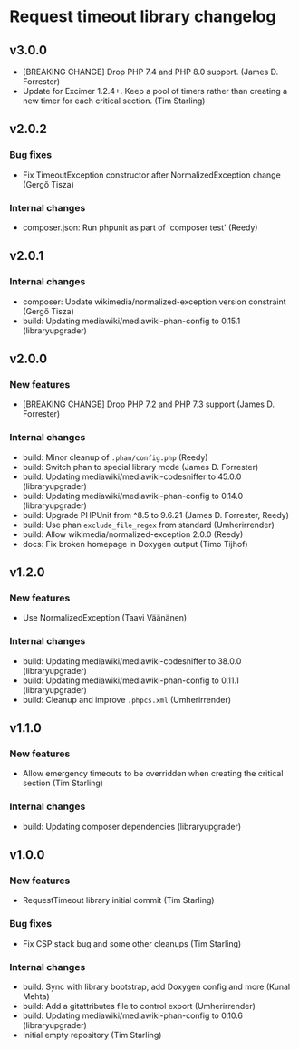 # Request timeout library changelog

## v3.0.0

* [BREAKING CHANGE] Drop PHP 7.4 and PHP 8.0 support. (James D. Forrester)
* Update for Excimer 1.2.4+. Keep a pool of timers rather than creating a new
  timer for each critical section. (Tim Starling)

## v2.0.2

### Bug fixes

* Fix TimeoutException constructor after NormalizedException change (Gergő Tisza)

### Internal changes

* composer.json: Run phpunit as part of 'composer test' (Reedy)


## v2.0.1

### Internal changes

* composer: Update wikimedia/normalized-exception version constraint (Gergő Tisza)
* build: Updating mediawiki/mediawiki-phan-config to 0.15.1 (libraryupgrader)


## v2.0.0

### New features

* [BREAKING CHANGE] Drop PHP 7.2 and PHP 7.3 support (James D. Forrester)

### Internal changes

* build: Minor cleanup of `.phan/config.php` (Reedy)
* build: Switch phan to special library mode (James D. Forrester)
* build: Updating mediawiki/mediawiki-codesniffer to 45.0.0 (libraryupgrader)
* build: Updating mediawiki/mediawiki-phan-config to 0.14.0 (libraryupgrader)
* build: Upgrade PHPUnit from ^8.5 to 9.6.21 (James D. Forrester, Reedy)
* build: Use phan `exclude_file_regex` from standard (Umherirrender)
* build: Allow wikimedia/normalized-exception 2.0.0 (Reedy)
* docs: Fix broken homepage in Doxygen output (Timo Tijhof)


## v1.2.0

### New features

* Use NormalizedException (Taavi Väänänen)

### Internal changes

* build: Updating mediawiki/mediawiki-codesniffer to 38.0.0 (libraryupgrader)
* build: Updating mediawiki/mediawiki-phan-config to 0.11.1 (libraryupgrader)
* build: Cleanup and improve `.phpcs.xml` (Umherirrender)


## v1.1.0

### New features

* Allow emergency timeouts to be overridden when creating the critical section (Tim Starling)

### Internal changes

* build: Updating composer dependencies (libraryupgrader)


## v1.0.0

### New features

* RequestTimeout library initial commit (Tim Starling)

### Bug fixes

* Fix CSP stack bug and some other cleanups (Tim Starling)

### Internal changes

* build: Sync with library bootstrap, add Doxygen config and more (Kunal Mehta)
* build: Add a gitattributes file to control export (Umherirrender)
* build: Updating mediawiki/mediawiki-phan-config to 0.10.6 (libraryupgrader)
* Initial empty repository (Tim Starling)
